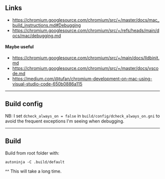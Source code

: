 ## Links
- https://chromium.googlesource.com/chromium/src/+/master/docs/mac_build_instructions.md#Debugging
- https://chromium.googlesource.com/chromium/src/+/refs/heads/main/docs/mac/debugging.md

#### Maybe useful
- https://chromium.googlesource.com/chromium/src/+/main/docs/lldbinit.md
- https://chromium.googlesource.com/chromium/src/+/master/docs/vscode.md
- https://medium.com/@tufan/chromium-development-on-mac-using-visual-studio-code-650b0886a115

---

## Build config

NB: I set `dcheck_always_on = false` in `build/config/dcheck_always_on.gni` to avoid the frequent exceptions I'm seeing
when debugging.

---

## Build

Build from root folder with:
```
autoninja -C .build/default
```
^^ This will take a long time.
